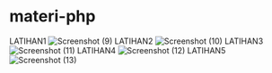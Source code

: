 # materi-php
LATIHAN1
![Screenshot (9)](https://github.com/Syifa3706/materi-php/assets/132870622/c6c68a0f-1c72-4465-8dd8-52842a0ec691)
LATIHAN2
![Screenshot (10)](https://github.com/Syifa3706/materi-php/assets/132870622/59a54ab2-fcd4-4a4b-b335-c0698e161a50)
LATIHAN3
![Screenshot (11)](https://github.com/Syifa3706/materi-php/assets/132870622/3bf8bddc-36d6-42fc-b161-7de6729a0ab0)
LATIHAN4
![Screenshot (12)](https://github.com/Syifa3706/materi-php/assets/132870622/3e76fc36-1a77-49a7-87db-291ce01f9369)
LATIHAN5
![Screenshot (13)](https://github.com/Syifa3706/materi-php/assets/132870622/64b16084-4547-488b-8012-1b4f7c6eeb84)
